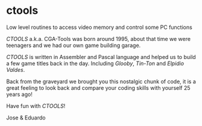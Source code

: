 # ctools
Low level routines to access video memory and control some PC functions

*CTOOLS* a.k.a. CGA-Tools was born around 1995, about that time we were teenagers and we had our own game building garage. 

*CTOOLS* is written in Assembler and Pascal language and helped us to build a few game titles back in the day. Including *Glooby*, *Tin-Ton* and *Elpidio Valdes*.

Back from the graveyard we brought you this nostalgic chunk of code, it is a great feeling to look back and compare your coding skills with yourself 25 years ago!

Have fun with *CTOOLS*!

Jose & Eduardo
